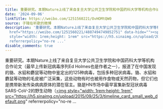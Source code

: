 ```yaml
---
title: 重要研究。本期Nature上线了来自复旦大学公共卫生学院和中国药科大学等机构合作论文（最早上传新冠病毒序列Ed Holmes也是作者之一），报道了在中国发现的貉、水...
date: '2024-09-06'
linkTitle: https://weibo.com/1251560221/OvHOMtQW0
source: 子陵在听歌的微博
description: '重要研究。本期Nature上线了来自复旦大学公共卫生学院和中国药科大学等机构合作论文（最早上传新冠病毒序列Ed Holmes也是作者之一），报道了在中国发现的貉、水貂和麝鼠等动物中鉴定出的125种病毒，包括多种冠状病毒。貉、水貂和麝鼠等动物的毛皮被广泛采集，这些动物有时也被用作食物或天然药物，但它们也是携带新发传染病病原体的潜在宿主。貉是HN市场中最早富集新型冠状病毒SARS-CoV-2的野生动物（<a
  href="https://weibo.com/1251560221/4887494749852751" data-hide=""><span class="url-icon"><img
  style="width: 1rem;height: 1rem" src="https://h5.sinaimg.cn/upload/2015/09/25/3/timeline_card_small_web_default.png"
  referrerpolicy="no-re ...'
disable_comments: true
---
```

重要研究。本期Nature上线了来自复旦大学公共卫生学院和中国药科大学等机构合作论文（最早上传新冠病毒序列Ed Holmes也是作者之一），报道了在中国发现的貉、水貂和麝鼠等动物中鉴定出的125种病毒，包括多种冠状病毒。貉、水貂和麝鼠等动物的毛皮被广泛采集，这些动物有时也被用作食物或天然药物，但它们也是携带新发传染病病原体的潜在宿主。貉是HN市场中最早富集新型冠状病毒SARS-CoV-2的野生动物（<a href="https://weibo.com/1251560221/4887494749852751" data-hide=""><span class="url-icon"><img style="width: 1rem;height: 1rem" src="https://h5.sinaimg.cn/upload/2015/09/25/3/timeline_card_small_web_default.png" referrerpolicy="no-re ...